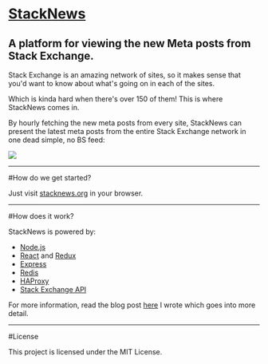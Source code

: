 # [StackNews][sn]
A platform for viewing the new Meta posts from Stack Exchange.
---

Stack Exchange is an amazing network of sites, so it makes sense that you'd want to know about what's going on in each of the sites.

Which is kinda hard when there's over 150 of them! This is where StackNews comes in.

By hourly fetching the new meta posts from every site, StackNews can present the latest meta posts from the entire Stack Exchange network in one dead simple, no BS feed:

![][photo]

---
#How do we get started?

Just visit [stacknews.org][sn] in your browser.

---
#How does it work?

StackNews is powered by:

 - [Node.js][node]
 - [React][react] and [Redux][redux]
 - [Express][express]
 - [Redis][redis]
 - [HAProxy][haproxy]
 - [Stack Exchange API][se_api]

For more information, read the blog post [here][blog_post] I wrote which goes into more detail.

---
#License

This project is licensed under the MIT License.

[sn]:http://stacknews.org
[photo]:http://i.stack.imgur.com/TCkXn.png
[react]:https://facebook.github.io/react/
[redux]:http://redux.js.org/
[blog_post]:example.com
[haproxy]:http://www.haproxy.org/
[redis]:http://redis.io/
[express]:https://expressjs.com/
[node]:https://nodejs.org/en/
[se_api]:http://api.stackexchange.com
